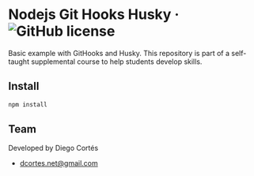 # Nodejs Git Hooks Husky &middot; ![GitHub license](https://img.shields.io/badge/license-MIT-blue.svg)

Basic example with GitHooks and Husky. This repository is part of a self-taught supplemental course to help students develop skills.

## Install

```bash
npm install
```

## Team

Developed by Diego Cortés

- <dcortes.net@gmail.com>
